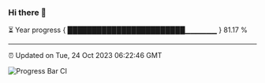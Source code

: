 ### Hi there 👋

⏳ Year progress { ████████████████████████▁▁▁▁▁▁ } 81.17 %

---

⏰ Updated on Tue, 24 Oct 2023 06:22:46 GMT

![Progress Bar CI](https://github.com/ZhaoGui/ZhaoGui/workflows/Progress%20Bar%20CI/badge.svg)
